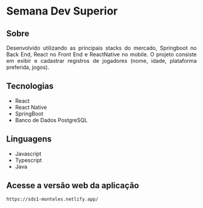 # Semana Dev Superior

## Sobre

<p align="justify">Desenvolvido utilizando as principais stacks do mercado, Springboot no
Back End, React no Front End e ReactNative no mobile. O projeto consiste em exibir e cadastrar registros de jogadores (nome, idade, plataforma preferida, jogos).</p>

## Tecnologias

- React
- React Native
- SpringBoot
- Banco de Dados PostgreSQL

## Linguagens

- Javascript
- Typescript
- Java

## Acesse a versão web da aplicação

```console
https://sds1-monteles.netlify.app/
```
